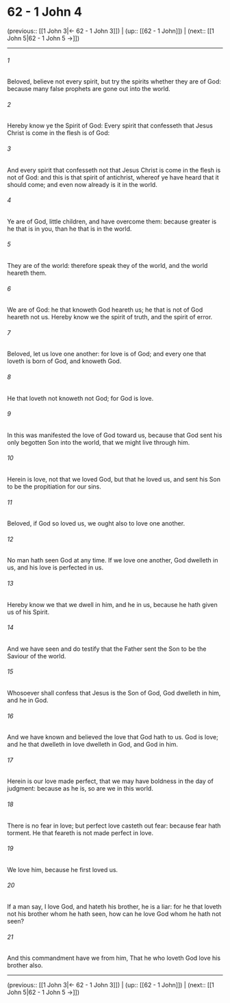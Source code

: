 # 62 - 1 John 4

(previous:: [[1 John 3|← 62 - 1 John 3]]) | (up:: [[62 - 1 John]]) | (next:: [[1 John 5|62 - 1 John 5 →]])

***


###### 1 
Beloved, believe not every spirit, but try the spirits whether they are of God: because many false prophets are gone out into the world. 

###### 2 
Hereby know ye the Spirit of God: Every spirit that confesseth that Jesus Christ is come in the flesh is of God: 

###### 3 
And every spirit that confesseth not that Jesus Christ is come in the flesh is not of God: and this is that spirit of antichrist, whereof ye have heard that it should come; and even now already is it in the world. 

###### 4 
Ye are of God, little children, and have overcome them: because greater is he that is in you, than he that is in the world. 

###### 5 
They are of the world: therefore speak they of the world, and the world heareth them. 

###### 6 
We are of God: he that knoweth God heareth us; he that is not of God heareth not us. Hereby know we the spirit of truth, and the spirit of error. 

###### 7 
Beloved, let us love one another: for love is of God; and every one that loveth is born of God, and knoweth God. 

###### 8 
He that loveth not knoweth not God; for God is love. 

###### 9 
In this was manifested the love of God toward us, because that God sent his only begotten Son into the world, that we might live through him. 

###### 10 
Herein is love, not that we loved God, but that he loved us, and sent his Son to be the propitiation for our sins. 

###### 11 
Beloved, if God so loved us, we ought also to love one another. 

###### 12 
No man hath seen God at any time. If we love one another, God dwelleth in us, and his love is perfected in us. 

###### 13 
Hereby know we that we dwell in him, and he in us, because he hath given us of his Spirit. 

###### 14 
And we have seen and do testify that the Father sent the Son to be the Saviour of the world. 

###### 15 
Whosoever shall confess that Jesus is the Son of God, God dwelleth in him, and he in God. 

###### 16 
And we have known and believed the love that God hath to us. God is love; and he that dwelleth in love dwelleth in God, and God in him. 

###### 17 
Herein is our love made perfect, that we may have boldness in the day of judgment: because as he is, so are we in this world. 

###### 18 
There is no fear in love; but perfect love casteth out fear: because fear hath torment. He that feareth is not made perfect in love. 

###### 19 
We love him, because he first loved us. 

###### 20 
If a man say, I love God, and hateth his brother, he is a liar: for he that loveth not his brother whom he hath seen, how can he love God whom he hath not seen? 

###### 21 
And this commandment have we from him, That he who loveth God love his brother also.

***

(previous:: [[1 John 3|← 62 - 1 John 3]]) | (up:: [[62 - 1 John]]) | (next:: [[1 John 5|62 - 1 John 5 →]])
